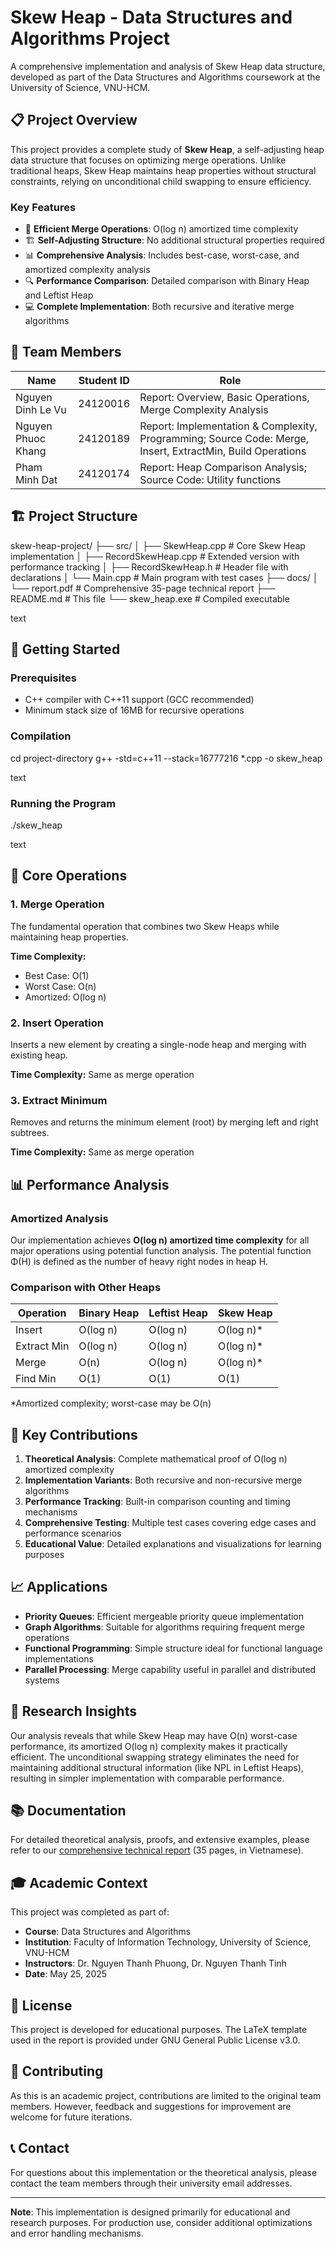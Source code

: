 # Skew Heap - Data Structures and Algorithms Project

A comprehensive implementation and analysis of Skew Heap data structure, developed as part of the Data Structures and Algorithms coursework at the University of Science, VNU-HCM.

## 📋 Project Overview

This project provides a complete study of **Skew Heap**, a self-adjusting heap data structure that focuses on optimizing merge operations. Unlike traditional heaps, Skew Heap maintains heap properties without structural constraints, relying on unconditional child swapping to ensure efficiency.

### Key Features
- 🔄 **Efficient Merge Operations**: O(log n) amortized time complexity
- 🏗️ **Self-Adjusting Structure**: No additional structural properties required
- 📊 **Comprehensive Analysis**: Includes best-case, worst-case, and amortized complexity analysis
- 🔍 **Performance Comparison**: Detailed comparison with Binary Heap and Leftist Heap
- 💻 **Complete Implementation**: Both recursive and iterative merge algorithms

## 👥 Team Members

| Name | Student ID | Role |
|------|------------|------|
| Nguyen Dinh Le Vu | 24120016 | Report: Overview, Basic Operations, Merge Complexity Analysis |
| Nguyen Phuoc Khang | 24120189 | Report: Implementation & Complexity, Programming; Source Code: Merge, Insert, ExtractMin, Build Operations |
| Pham Minh Dat | 24120174 | Report: Heap Comparison Analysis; Source Code: Utility functions |

## 🏗️ Project Structure

skew-heap-project/
├── src/
│ ├── SkewHeap.cpp # Core Skew Heap implementation
│ ├── RecordSkewHeap.cpp # Extended version with performance tracking
│ ├── RecordSkewHeap.h # Header file with declarations
│ └── Main.cpp # Main program with test cases
├── docs/
│ └── report.pdf # Comprehensive 35-page technical report
├── README.md # This file
└── skew_heap.exe # Compiled executable

text

## 🚀 Getting Started

### Prerequisites
- C++ compiler with C++11 support (GCC recommended)
- Minimum stack size of 16MB for recursive operations

### Compilation
cd project-directory
g++ -std=c++11 --stack=16777216 *.cpp -o skew_heap

text

### Running the Program
./skew_heap

text

## 🔧 Core Operations

### 1. Merge Operation
The fundamental operation that combines two Skew Heaps while maintaining heap properties.

**Time Complexity:**
- Best Case: O(1)
- Worst Case: O(n)
- Amortized: O(log n)

### 2. Insert Operation
Inserts a new element by creating a single-node heap and merging with existing heap.

**Time Complexity:** Same as merge operation

### 3. Extract Minimum
Removes and returns the minimum element (root) by merging left and right subtrees.

**Time Complexity:** Same as merge operation

## 📊 Performance Analysis

### Amortized Analysis
Our implementation achieves **O(log n) amortized time complexity** for all major operations using potential function analysis. The potential function Φ(H) is defined as the number of heavy right nodes in heap H.

### Comparison with Other Heaps

| Operation | Binary Heap | Leftist Heap | Skew Heap |
|-----------|-------------|--------------|-----------|
| Insert | O(log n) | O(log n) | O(log n)* |
| Extract Min | O(log n) | O(log n) | O(log n)* |
| Merge | O(n) | O(log n) | O(log n)* |
| Find Min | O(1) | O(1) | O(1) |

*Amortized complexity; worst-case may be O(n)

## 🎯 Key Contributions

1. **Theoretical Analysis**: Complete mathematical proof of O(log n) amortized complexity
2. **Implementation Variants**: Both recursive and non-recursive merge algorithms
3. **Performance Tracking**: Built-in comparison counting and timing mechanisms
4. **Comprehensive Testing**: Multiple test cases covering edge cases and performance scenarios
5. **Educational Value**: Detailed explanations and visualizations for learning purposes

## 📈 Applications

- **Priority Queues**: Efficient mergeable priority queue implementation
- **Graph Algorithms**: Suitable for algorithms requiring frequent merge operations
- **Functional Programming**: Simple structure ideal for functional language implementations
- **Parallel Processing**: Merge capability useful in parallel and distributed systems

## 🔬 Research Insights

Our analysis reveals that while Skew Heap may have O(n) worst-case performance, its amortized O(log n) complexity makes it practically efficient. The unconditional swapping strategy eliminates the need for maintaining additional structural information (like NPL in Leftist Heaps), resulting in simpler implementation with comparable performance.

## 📚 Documentation

For detailed theoretical analysis, proofs, and extensive examples, please refer to our [comprehensive technical report](docs/report.pdf) (35 pages, in Vietnamese).

## 🎓 Academic Context

This project was completed as part of:
- **Course**: Data Structures and Algorithms
- **Institution**: Faculty of Information Technology, University of Science, VNU-HCM
- **Instructors**: Dr. Nguyen Thanh Phuong, Dr. Nguyen Thanh Tinh
- **Date**: May 25, 2025

## 📝 License

This project is developed for educational purposes. The LaTeX template used in the report is provided under GNU General Public License v3.0.

## 🤝 Contributing

As this is an academic project, contributions are limited to the original team members. However, feedback and suggestions for improvement are welcome for future iterations.

## 📞 Contact

For questions about this implementation or the theoretical analysis, please contact the team members through their university email addresses.

---

**Note**: This implementation is designed primarily for educational and research purposes. For production use, consider additional optimizations and error handling mechanisms.
